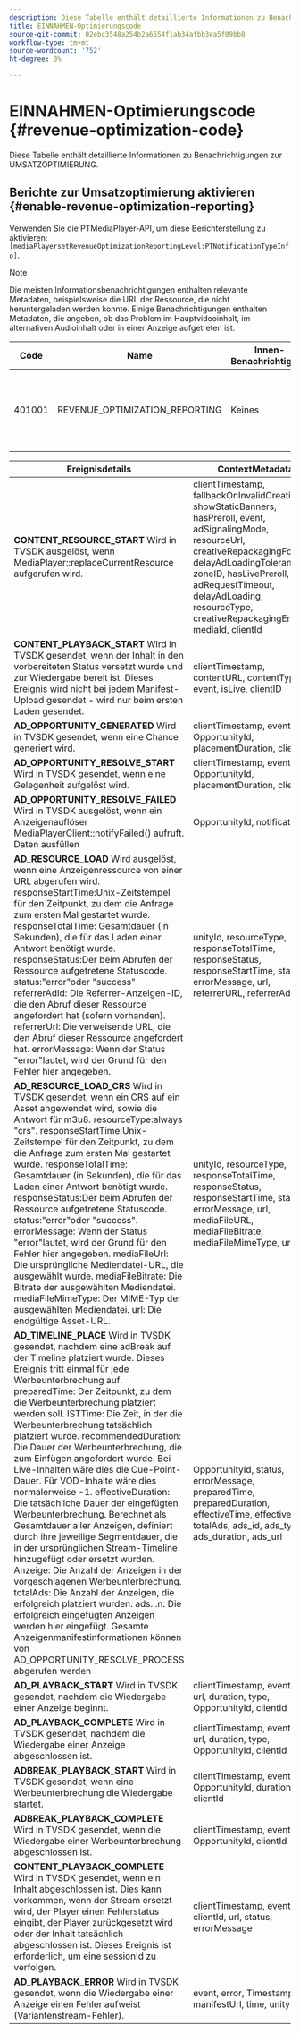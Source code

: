 ```yaml
---
description: Diese Tabelle enthält detaillierte Informationen zu Benachrichtigungen zur Umsatzoptimierung.
title: EINNAHMEN-Optimierungscode
source-git-commit: 02ebc3548a254b2a6554f1ab34afbb3ea5f09bb8
workflow-type: tm+mt
source-wordcount: '752'
ht-degree: 0%

---
```


# EINNAHMEN-Optimierungscode {#revenue-optimization-code}

Diese Tabelle enthält detaillierte Informationen zu Benachrichtigungen zur UMSATZOPTIMIERUNG.

## Berichte zur Umsatzoptimierung aktivieren {#enable-revenue-optimization-reporting}

Verwenden Sie die PTMediaPlayer-API, um diese Berichterstellung zu aktivieren: `[mediaPlayersetRevenueOptimizationReportingLevel:PTNotificationTypeInfo]`.

>[!NOTE]
>
>Die meisten Informationsbenachrichtigungen enthalten relevante Metadaten, beispielsweise die URL der Ressource, die nicht heruntergeladen werden konnte. Einige Benachrichtigungen enthalten Metadaten, die angeben, ob das Problem im Hauptvideoinhalt, im alternativen Audioinhalt oder in einer Anzeige aufgetreten ist.

| Code | Name | Innen-Benachrichtigung | Metadatenschlüssel | Kommentare |
|---|---|---|---|---|
| 401001 | REVENUE_OPTIMIZATION_REPORTING | Keines | Die folgende Tabelle enthält Metadatenschlüssel, die auf verschiedenen Ereignissen basieren. | Keines |

| Ereignisdetails | ContextMetadata |
|---|---|
| **CONTENT_RESOURCE_START** Wird in TVSDK ausgelöst, wenn MediaPlayer::replaceCurrentResource aufgerufen wird. | clientTimestamp, fallbackOnInvalidCreative, showStaticBanners, hasPreroll, event, adSignalingMode, resourceUrl, creativeRepackagingFormat, delayAdLoadingTolerance, zoneID, hasLivePreroll, adRequestTimeout, delayAdLoading, resourceType, creativeRepackagingEnabled, mediaId, clientId |
| **CONTENT_PLAYBACK_START** Wird in TVSDK gesendet, wenn der Inhalt in den vorbereiteten Status versetzt wurde und zur Wiedergabe bereit ist. Dieses Ereignis wird nicht bei jedem Manifest-Upload gesendet - wird nur beim ersten Laden gesendet. | clientTimestamp, contentURL, contentType, event, isLive, clientID |
| **AD_OPPORTUNITY_GENERATED** Wird in TVSDK gesendet, wenn eine Chance generiert wird. | clientTimestamp, event, OpportunityId, placementDuration, clientId |
| **AD_OPPORTUNITY_RESOLVE_START** Wird in TVSDK gesendet, wenn eine Gelegenheit aufgelöst wird. | clientTimestamp, event, OpportunityId, placementDuration, clientId |
| **AD_OPPORTUNITY_RESOLVE_FAILED** Wird in TVSDK ausgelöst, wenn ein Anzeigenauflöser MediaPlayerClient::notifyFailed() aufruft. Daten ausfüllen | OpportunityId, notificationAD |
| **AD_RESOURCE_LOAD** Wird ausgelöst, wenn eine Anzeigenressource von einer URL abgerufen wird. responseStartTime:Unix-Zeitstempel für den Zeitpunkt, zu dem die Anfrage zum ersten Mal gestartet wurde. responseTotalTime: Gesamtdauer (in Sekunden), die für das Laden einer Antwort benötigt wurde. responseStatus:Der beim Abrufen der Ressource aufgetretene Statuscode. status:&quot;error&quot;oder &quot;success&quot; referrerAdId: Die Referrer-Anzeigen-ID, die den Abruf dieser Ressource angefordert hat (sofern vorhanden). referrerUrl: Die verweisende URL, die den Abruf dieser Ressource angefordert hat. errorMessage: Wenn der Status &quot;error&quot;lautet, wird der Grund für den Fehler hier angegeben. | unityId, resourceType, responseTotalTime, responseStatus, responseStartTime, status, errorMessage, url, referrerURL, referrerAdId |
| **AD_RESOURCE_LOAD_CRS** Wird in TVSDK gesendet, wenn ein CRS auf ein Asset angewendet wird, sowie die Antwort für m3u8. resourceType:always &quot;crs&quot;. responseStartTime:Unix-Zeitstempel für den Zeitpunkt, zu dem die Anfrage zum ersten Mal gestartet wurde. responseTotalTime: Gesamtdauer (in Sekunden), die für das Laden einer Antwort benötigt wurde. responseStatus:Der beim Abrufen der Ressource aufgetretene Statuscode. status:&quot;error&quot;oder &quot;success&quot;. errorMessage: Wenn der Status &quot;error&quot;lautet, wird der Grund für den Fehler hier angegeben. mediaFileUrl: Die ursprüngliche Mediendatei-URL, die ausgewählt wurde. mediaFileBitrate: Die Bitrate der ausgewählten Mediendatei. mediaFileMimeType: Der MIME-Typ der ausgewählten Mediendatei. url: Die endgültige Asset-URL. | unityId, resourceType, responseTotalTime, responseStatus, responseStartTime, status, errorMessage, url, mediaFileURL, mediaFileBitrate, mediaFileMimeType, url |
| **AD_TIMELINE_PLACE** Wird in TVSDK gesendet, nachdem eine adBreak auf der Timeline platziert wurde. Dieses Ereignis tritt einmal für jede Werbeunterbrechung auf. preparedTime: Der Zeitpunkt, zu dem die Werbeunterbrechung platziert werden soll. ISTTime: Die Zeit, in der die Werbeunterbrechung tatsächlich platziert wurde. recommendedDuration: Die Dauer der Werbeunterbrechung, die zum Einfügen angefordert wurde. Bei Live-Inhalten wäre dies die Cue-Point-Dauer. Für VOD-Inhalte wäre dies normalerweise -1. effectiveDuration: Die tatsächliche Dauer der eingefügten Werbeunterbrechung. Berechnet als Gesamtdauer aller Anzeigen, definiert durch ihre jeweilige Segmentdauer, die in der ursprünglichen Stream-Timeline hinzugefügt oder ersetzt wurden. Anzeige: Die Anzahl der Anzeigen in der vorgeschlagenen Werbeunterbrechung. totalAds: Die Anzahl der Anzeigen, die erfolgreich platziert wurden. ads...n: Die erfolgreich eingefügten Anzeigen werden hier eingefügt. Gesamte Anzeigenmanifestinformationen können von AD_OPPORTUNITY_RESOLVE_PROCESS abgerufen werden | OpportunityId, status, errorMessage, preparedTime, preparedDuration, effectiveTime, effectiveAds, totalAds, ads_id, ads_type, ads_duration, ads_url |
| **AD_PLAYBACK_START** Wird in TVSDK gesendet, nachdem die Wiedergabe einer Anzeige beginnt. | clientTimestamp, event, id, url, duration, type, OpportunityId, clientId |
| **AD_PLAYBACK_COMPLETE** Wird in TVSDK gesendet, nachdem die Wiedergabe einer Anzeige abgeschlossen ist. | clientTimestamp, event, id, url, duration, type, OpportunityId, clientId |
| **ADBREAK_PLAYBACK_START** Wird in TVSDK gesendet, wenn eine Werbeunterbrechung die Wiedergabe startet. | clientTimestamp, event, OpportunityId, duration, time, clientId |
| **ADBREAK_PLAYBACK_COMPLETE** Wird in TVSDK gesendet, wenn die Wiedergabe einer Werbeunterbrechung abgeschlossen ist. | clientTimestamp, event, OpportunityId, clientId |
| **CONTENT_PLAYBACK_COMPLETE** Wird in TVSDK gesendet, wenn ein Inhalt abgeschlossen ist. Dies kann vorkommen, wenn der Stream ersetzt wird, der Player einen Fehlerstatus eingibt, der Player zurückgesetzt wird oder der Inhalt tatsächlich abgeschlossen ist. Dieses Ereignis ist erforderlich, um eine sessionId zu verfolgen. | clientTimestamp, event, clientId, url, status, errorMessage |
| **AD_PLAYBACK_ERROR** Wird in TVSDK gesendet, wenn die Wiedergabe einer Anzeige einen Fehler aufweist (Variantenstream-Fehler). | event, error, Timestamp, manifestUrl, time, unityId, url |
